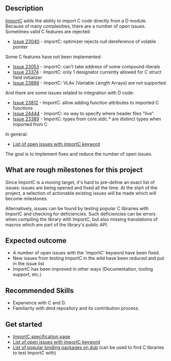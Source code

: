 ## Description

[ImportC](https://dlang.org/spec/importc.html) adds the ability to import C code directly from a D module.
Because of many complexities, there are a number of open issues.
Sometimes valid C features are rejected:
- [Issue 23040](https://issues.dlang.org/show_bug.cgi?id=23040) - importC: optimizer rejects null dereference of volatile pointer

Some C features have not been implemented:
- [Issue 23053](https://issues.dlang.org/show_bug.cgi?id=23053) - importC: can't take address of some compound-literals
- [Issue 23374](https://issues.dlang.org/show_bug.cgi?id=23374) - ImportC: only 1 designator currently allowed for C struct field initializer
- [Issue 23888](https://issues.dlang.org/show_bug.cgi?id=23888) - ImportC: VLAs (Variable Length Arrays) are not supported

And there are some issues related to integration with D code:
- [Issue 23812](https://issues.dlang.org/show_bug.cgi?id=23812) - ImportC: allow adding function attributes to imported C functions
- [Issue 24444](https://issues.dlang.org/show_bug.cgi?id=24444) - ImportC: no way to specify where header files "live"
- [Issue 23389](https://issues.dlang.org/show_bug.cgi?id=23389) - ImportC: types from core.stdc.* are distinct types when imported from C

In general:
- [List of open issues with importC keyword](https://issues.dlang.org/buglist.cgi?bug_status=NEW&component=dmd&keywords=ImportC%2C%20&keywords_type=allwords&list_id=247849&product=D&query_format=advanced&resolution=---)

The goal is to implement fixes and reduce the number of open issues.

## What are rough milestones for this project

Since ImportC is a moving target, it's hard to pre-define an exact list of issues: issues are being opened and fixed all the time.
At the start of the project, a selection of actionable existing issues will be made which will become milestones.

Alternatively, issues can be found by testing popular C libraries with ImportC and checking for deficiencies.
Such deficiencies can be errors when compiling the library with ImportC, but also missing translations of macros which are part of the library's public API.

## Expected outcome

- A number of open issues with the 'importC' keyword have been fixed.
- New issues from testing ImportC in the wild have been reduced and put in the issue list
- ImportC has been improved in other ways (Documentation, tooling support, etc.)

## Recommended Skills

- Experience with C and D.
- Familiarity with dmd repository and its contribution process.

## Get started

- [ImportC specification page](https://dlang.org/spec/importc.html)
- [List of open issues with importC keyword](https://issues.dlang.org/buglist.cgi?bug_status=NEW&component=dmd&keywords=ImportC%2C%20&keywords_type=allwords&list_id=247849&product=D&query_format=advanced&resolution=---)
- [List of popular binding packages on dub](https://code.dlang.org/?sort=score&category=library.binding&skip=0&limit=20) (can be used to find C libraries to test ImportC with)
